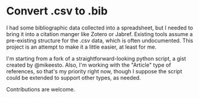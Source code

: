 # Convert .csv to .bib

I had some bibliographic data collected into a spreadsheet, but I needed to bring it into a citation manger like Zotero or Jabref. Existing tools assume a pre-existing structure for the .csv data, which is often undocumented. This project is an attempt to make it a little easier, at least for me. 

I'm starting from a fork of a straightforward-looking python script, a gist created by @mikeesto. Also, I'm working with the "Article" type of references, so that's my priority right now, though I suppose the script could be extended to support other types, as needed. 

Contributions are welcome.
